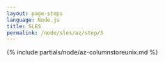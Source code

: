 ```yaml
---
layout: page-steps
language: Node.js
title: SLES
permalink: /node/sles/az/step/3
---
```


{% include partials/node/az-columnstoreunix.md %}
